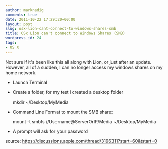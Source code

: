 ```yaml
---
author: marknadig
comments: true
date: 2011-10-22 17:29:20+00:00
layout: post
slug: osx-lion-cant-connect-to-windows-shares-smb
title: OSx Lion can't connect to Windows Shares (SMB)
wordpress_id: 24
tags:
- OS X
---
```


Not sure if it's been like this all along with Lion, or just after an update. However, all of a sudden, I can no longer access my windows shares on my home network.
  

- Launch Terminal  

- Create a folder, for my test I created a desktop folder  

   mkdir ~/Desktop/MyMedia  

- Command Line Format to mount the SMB share:  

   mount -t smbfs //Username@ServerOrIP/Media ~/Desktop/MyMedia  

- A prompt will ask for your password  

  

source: https://discussions.apple.com/thread/3196311?start=60&tstart=0
